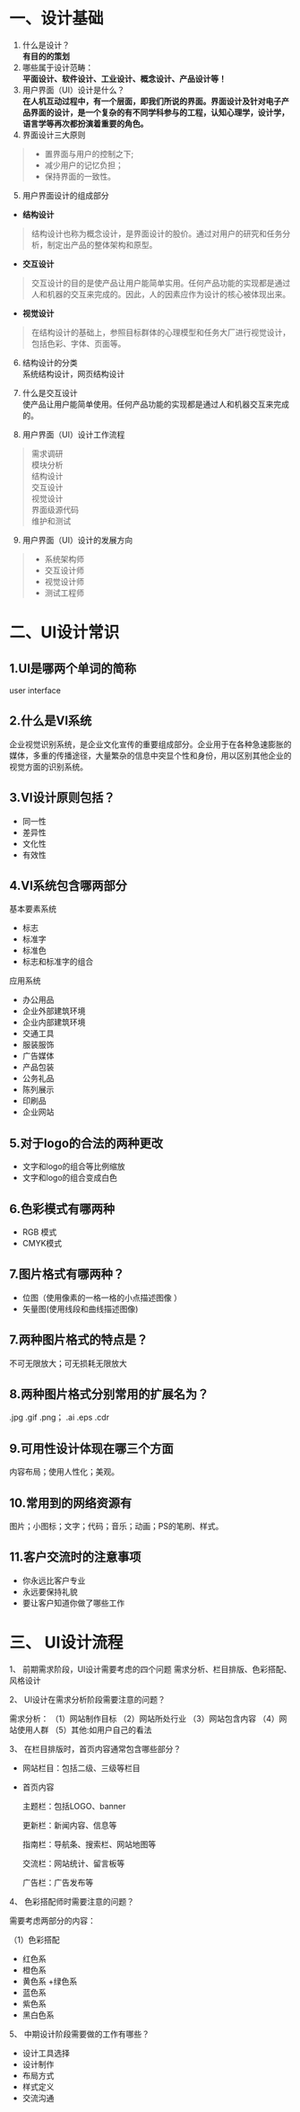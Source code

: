 # 一、设计基础
1. 什么是设计？  
**有目的的策划**  
2. 哪些属于设计范畴：  
    **平面设计、软件设计、工业设计、概念设计、产品设计等！**  
3. 用户界面（UI）设计是什么？  
**在人机互动过程中，有一个层面，即我们所说的界面。界面设计及针对电子产品界面的设计，是一个复杂的有不同学科参与的工程，认知心理学，设计学，语言学等再次都扮演着重要的角色。**  
4. 界面设计三大原则   
>* 置界面与用户的控制之下;
>* 减少用户的记忆负担；
>* 保持界面的一致性。
5. 用户界面设计的组成部分  
- **结构设计**  
 > 结构设计也称为概念设计，是界面设计的股价。通过对用户的研究和任务分析，制定出产品的整体架构和原型。  
- **交互设计**  
 > 交互设计的目的是使产品让用户能简单实用。任何产品功能的实现都是通过人和机器的交互来完成的。因此，人的因素应作为设计的核心被体现出来。  
- **视觉设计**  
 > 在结构设计的基础上，参照目标群体的心理模型和任务大厂进行视觉设计，包括色彩、字体、页面等。
6. 结构设计的分类  
系统结构设计，网页结构设计

7. 什么是交互设计  
使产品让用户能简单使用。任何产品功能的实现都是通过人和机器交互来完成的。

8. 用户界面（UI）设计工作流程  
> 需求调研  
  模块分析  
  结构设计  
  交互设计  
  视觉设计  
  界面级源代码  
  维护和测试
9. 用户界面（UI）设计的发展方向  
>* 系统架构师  
>* 交互设计师  
>* 视觉设计师  
>* 测试工程师
# 二、UI设计常识
## 1.UI是哪两个单词的简称
user interface
## 2.什么是VI系统
企业视觉识别系统，是企业文化宣传的重要组成部分。企业用于在各种急速膨胀的媒体，多重的传播途径，大量繁杂的信息中突显个性和身份，用以区别其他企业的视觉方面的识别系统。
## 3.VI设计原则包括？
+ 同一性
+ 差异性
+ 文化性
+ 有效性

## 4.VI系统包含哪两部分
基本要素系统
+ 标志
+ 标准字
+ 标准色
+ 标志和标准字的组合

应用系统
+ 办公用品
+ 企业外部建筑环境
+ 企业内部建筑环境
+ 交通工具
+ 服装服饰
+ 广告媒体
+ 产品包装
+ 公务礼品
+ 陈列展示
+ 印刷品
+ 企业网站

## 5.对于logo的合法的两种更改
+ 文字和logo的组合等比例缩放
+ 文字和logo的组合变成白色

## 6.色彩模式有哪两种
+ RGB 模式
+ CMYK模式

## 7.图片格式有哪两种？
+ 位图（使用像素的一格一格的小点描述图像 ）
+ 矢量图(使用线段和曲线描述图像)

## 7.两种图片格式的特点是？
不可无限放大；可无损耗无限放大
## 8.两种图片格式分别常用的扩展名为？
.jpg .gif .png； .ai .eps .cdr
## 9.可用性设计体现在哪三个方面
内容布局；使用人性化；美观。
## 10.常用到的网络资源有
图片；小图标；文字；代码；音乐；动画；PS的笔刷、样式。
## 11.客户交流时的注意事项
+ 你永远比客户专业
+ 永远要保持礼貌
+ 要让客户知道你做了哪些工作

# 三、	UI设计流程
1、	前期需求阶段，UI设计需要考虑的四个问题
需求分析、栏目排版、色彩搭配、风格设计

2、	UI设计在需求分析阶段需要注意的问题？

需求分析：
（1）网站制作目标 （2）网站所处行业 （3）网站包含内容
（4）网站使用人群  （5）其他:如用户自己的看法

3、	在栏目排版时，首页内容通常包含哪些部分？

+ 网站栏目：包括二级、三级等栏目

+ 首页内容

   主题栏：包括LOGO、banner
   
   更新栏：新闻内容、信息等
   
   指南栏：导航条、搜索栏、网站地图等
   
   交流栏：网站统计、留言板等
   
   广告栏：广告发布等

4、	色彩搭配师时需要注意的问题？

需要考虑两部分的内容：

（1）色彩搭配
+ 红色系
+ 橙色系
+ 黄色系
+绿色系
+ 蓝色系
+ 紫色系
+ 黑白色系

5、	中期设计阶段需要做的工作有哪些？
+ 设计工具选择
+ 设计制作
+ 布局方式
+ 样式定义
+ 交流沟通

